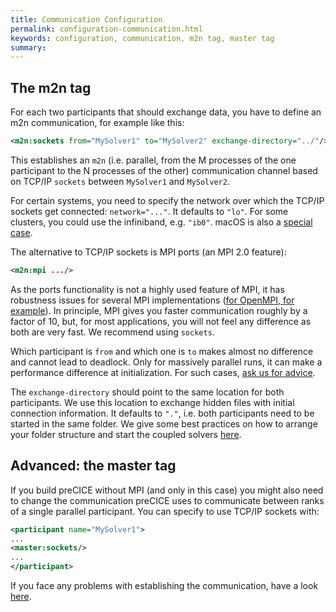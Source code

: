```yaml
---
title: Communication Configuration
permalink: configuration-communication.html
keywords: configuration, communication, m2n tag, master tag
summary:
---
```


## The m2n tag

For each two participants that should exchange data, you have to define an m2n communication, for example like this:
```xml
<m2n:sockets from="MySolver1" to="MySolver2" exchange-directory="../"/>
```
This establishes an `m2n` (i.e. parallel, from the M processes of the one participant to the N processes of the other) communication channel based on TCP/IP `sockets` between `MySolver1` and `MySolver2`. 

For certain systems, you need to specify the network over which the TCP/IP sockets get connected: `network="..."`. It defaults to `"lo"`. For some clusters, you could use the infiniband, e.g. `"ib0"`. macOS is also a [special case](macOS).  

The alternative to TCP/IP sockets is MPI ports (an MPI 2.0 feature):
```xml
<m2n:mpi .../>
```
As the ports functionality is not a highly used feature of MPI, it has robustness issues for several MPI implementations ([for OpenMPI, for example](https://github.com/precice/precice/wiki/Tests#troubleshooting)). In principle, MPI gives you faster communication roughly by a factor of 10, but, for most applications, you will not feel any difference as both are very fast. We recommend using `sockets`. 

Which participant is `from` and which one is `to` makes almost no difference and cannot lead to deadlock. Only for massively parallel runs, it can make a performance difference at initialization. For such cases, [ask us for advice](https://www.precice.org/resources/#contact).

The `exchange-directory` should point to the same location for both participants. We use this location to exchange hidden files with initial connection information. It defaults to `"."`, i.e. both participants need to be started in the same folder. We give some best practices on how to arrange your folder structure and start the coupled solvers [here](Starting-a-Coupled-Simulation).  


## Advanced: the master tag

If you build preCICE without MPI (and only in this case) you might also need to change the communication preCICE uses to communicate between ranks of a single parallel participant. You can specify to use TCP/IP sockets with:

```xml
<participant name="MySolver1"> 
...
<master:sockets/>   
...
</participant>
```


If you face any problems with establishing the communication, have a look [here](https://github.com/precice/precice/wiki/Problems-with-Establishing-the-Communication). 